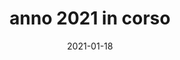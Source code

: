 ---
title: "anno 2021 in corso"
date: "2021-01-18"
taxonomy: 
    tag: [anno-2021-in-corso]
content:
    items: '@self.children'
---